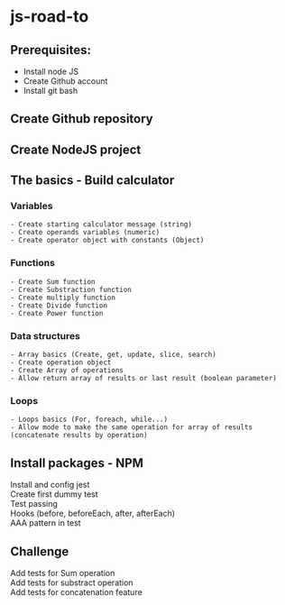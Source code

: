 # js-road-to


## Prerequisites:
  - Install node JS
  - Create Github account
  - Install git bash

## Create Github repository
## Create NodeJS project
## The basics - Build calculator  
  ### Variables
    - Create starting calculator message (string)  
    - Create operands variables (numeric)  
    - Create operator object with constants (Object)  
  ### Functions   
    - Create Sum function  
    - Create Substraction function  
    - Create multiply function  
    - Create Divide function  
    - Create Power function  
  ### Data structures  
    - Array basics (Create, get, update, slice, search)
    - Create operation object
    - Create Array of operations
    - Allow return array of results or last result (boolean parameter)
  ### Loops  
    - Loops basics (For, foreach, while...)
    - Allow mode to make the same operation for array of results (concatenate results by operation)
    
## Install packages - NPM
  Install and config jest  
  Create first dummy test  
  Test passing  
  Hooks (before, beforeEach, after, afterEach)  
  AAA pattern in test  
  
## Challenge
  Add tests for Sum operation  
  Add tests for substract operation  
  Add tests for concatenation feature  
    
    
    
  
  
